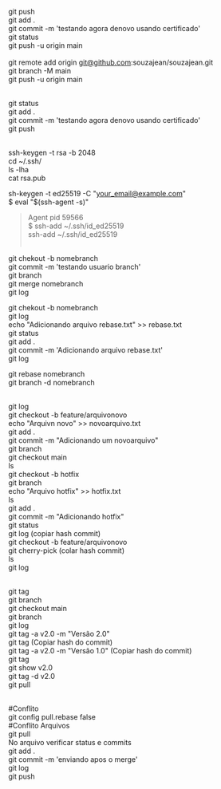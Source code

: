 git push <br>
git add . <br>
git commit -m 'testando agora denovo usando certificado'<br>
git status<br>
git push -u origin main<br>
<br>
git remote add origin git@github.com:souzajean/souzajean.git <br>
git branch -M main <br>
git push -u origin main <br><br>

git status<br>
git add .<br>
git commit -m 'testando agora denovo usando certificado'<br>
git push<br><br>

ssh-keygen -t rsa -b 2048 <br>
cd ~/.ssh/ <br>
ls -lha <br>
cat rsa.pub <br>

sh-keygen -t ed25519 -C "your_email@example.com"<br>
$ eval "$(ssh-agent -s)"<br>
> Agent pid 59566 <br>
$ ssh-add ~/.ssh/id_ed25519 <br>
ssh-add ~/.ssh/id_ed25519 <br><br>

git chekout -b nomebranch <br>
git commit -m 'testando usuario branch'<br>
git branch <br>
git merge nomebranch <br>
git log <br>

git chekout -b nomebranch <br>
git log <br>
echo "Adicionando arquivo rebase.txt" >> rebase.txt <br>
git status <br>
git add .<br>
git commit -m 'Adicionando arquivo rebase.txt'<br>
git log <br>

git rebase nomebranch <br>
git branch -d nomebranch <br>
<br>

git log <br>
git checkout -b feature/arquivonovo <br>
echo "Arquivn novo" >> novoarquivo.txt <br>
git add . <br>
git commit -m "Adicionando um novoarquivo" <br>
git branch <br>
git checkout main <br>
ls <br>
git checkout -b hotfix <br>
git branch <br>
echo "Arquivo hotfix" >> hotfix.txt <br>
ls <br>
git add . <br>
git commit -m "Adicionando hotfix" <br>
git status <br>
git log (copiar hash commit) <br>
git checkout -b feature/arquivonovo <br>
git cherry-pick (colar hash commit) <br>
ls <br>
git log <br><br>

git tag <br>
git branch <br>
git checkout main <br>
git branch <br>
git log <br>
git tag -a v2.0 -m "Versão 2.0" <br>
git tag (Copiar hash do commit) <br>
git tag -a v2.0 -m "Versão 1.0" (Copiar hash do commit) <br>
git tag <br>
git show v2.0 <br>
git tag -d v2.0 <br>
git pull <br><br>

#Conflito <br>
git config pull.rebase false <br>
#Conflito Arquivos <br>
git pull <br>
No arquivo verificar status e commits <br>
git add .<br>
git commit -m 'enviando apos o merge'<br>
git log <br>
git push<br><br>
